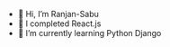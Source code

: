 - 👋 Hi, I’m Ranjan-Sabu
- 👀 I completed React.js
- 🌱 I’m currently learning Python Django


<!---
Ranjan-Sabu/Ranjan-Sabu is a ✨ special ✨ repository because its `README.md` (this file) appears on your GitHub profile.
You can click the Preview link to take a look at your changes.
--->

